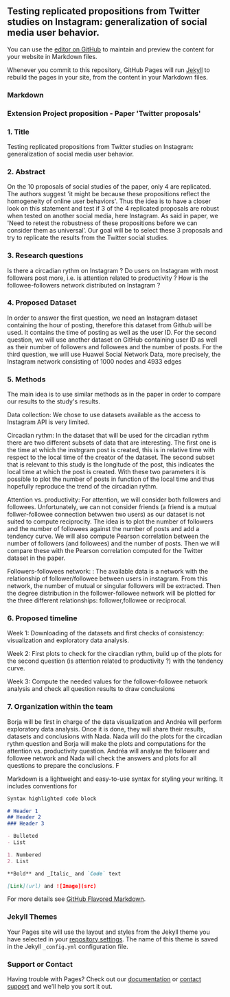 ## Testing replicated propositions from Twitter studies on Instagram: generalization of social media user behavior.

You can use the [editor on GitHub](https://github.com/nguerrao/Robotics/edit/gh-pages/index.md) to maintain and preview the content for your website in Markdown files.

Whenever you commit to this repository, GitHub Pages will run [Jekyll](https://jekyllrb.com/) to rebuild the pages in your site, from the content in your Markdown files.

### Markdown

### Extension Project proposition - Paper 'Twitter proposals'

### 1. Title

Testing replicated propositions from Twitter studies on Instagram: generalization of social media user behavior.

### 2. Abstract

On the 10 proposals of social studies of the paper, only 4 are replicated. The authors suggest 'it might be because these propositions reflect the homogeneity of online user behaviors'. Thus the idea is to have a closer look on this statement and test if 3 of the 4 replicated proposals are robust when tested on another social media, here Instagram. As said in paper, we 'Need to retest the robustness of these propositions before we can consider them as universal’. Our goal will be to select these 3 proposals and try to replicate the results from the Twitter social studies.

### 3. Research questions

Is there a circadian rythm on Instagram ?
Do users on Instagram with most followers post more, i.e. is attention related to productivity ?
How is the followee-followers network distributed on Instagram ?
### 4. Proposed Dataset

In order to answer the first question, we need an Instagram dataset containing the hour of posting, therefore this dataset from Github will be used. It contains the time of posting as well as the user ID.
For the second question, we will use another dataset on GitHub containing user ID as well as their number of followers and followees and the number of posts.
For the third question, we will use Huawei Social Network Data, more precisely, the Instagram network consisting of 1000 nodes and 4933 edges
### 5. Methods

The main idea is to use similar methods as in the paper in order to compare our results to the study's results.

Data collection: We chose to use datasets available as the access to Instagram API is very limited.

Circadian rythm: In the dataset that will be used for the circadian rythm there are two different subsets of data that are interesting. The first one is the time at which the instrgram post is created, this is in relative time with respect to the local time of the creator of the dataset. The second subset that is relevant to this study is the longitude of the post, this indicates the local time at which the post is created. With these two parameters it is possible to plot the number of posts in function of the local time and thus hopefully reproduce the trend of the circadian rythm.

Attention vs. productivity: For attention, we will consider both followers and followees. Unfortunately, we can not consider friends (a friend is a mutual follwer-followee connection betwwen two users) as our dataset is not suited to compute reciprocity. The idea is to plot the number of followers and the number of followees against the number of posts and add a tendency curve. We will also compute Pearson correlation between the number of followers (and followees) and the number of posts. Then we will compare these with the Pearson correlation computed for the Twitter dataset in the paper.

Followers-followees network: : The available data is a network with the relationship of follower/followee between users in instagram. From this network, the number of mutual or singular followers will be extracted. Then the degree distribution in the follower-followee network will be plotted for the three different relationships: follower,followee or reciprocal.

### 6. Proposed timeline

Week 1: Downloading of the datasets and first checks of consistency: visualization and exploratory data analysis.

Week 2: First plots to check for the ciracdian rythm, build up of the plots for the second question (is attention related to productivity ?) with the tendency curve.

Week 3: Compute the needed values for the follower-followee network analysis and check all question results to draw conclusions

### 7. Organization within the team

Borja will be first in charge of the data visualization and Andréa will perform exploratory data analysis. Once it is done, they will share their results, datasets and conclusions with Nada. Nada will do the plots for the circadian rythm question and Borja will make the plots and computations for the attention vs. productivity question. Andréa will analyse the follower and followee network and Nada will check the answers and plots for all questions to prepare the conclusions. F

Markdown is a lightweight and easy-to-use syntax for styling your writing. It includes conventions for

```markdown
Syntax highlighted code block

# Header 1
## Header 2
### Header 3

- Bulleted
- List

1. Numbered
2. List

**Bold** and _Italic_ and `Code` text

[Link](url) and ![Image](src)
```

For more details see [GitHub Flavored Markdown](https://guides.github.com/features/mastering-markdown/).

### Jekyll Themes

Your Pages site will use the layout and styles from the Jekyll theme you have selected in your [repository settings](https://github.com/nguerrao/Robotics/settings). The name of this theme is saved in the Jekyll `_config.yml` configuration file.

### Support or Contact

Having trouble with Pages? Check out our [documentation](https://docs.github.com/categories/github-pages-basics/) or [contact support](https://github.com/contact) and we’ll help you sort it out.
